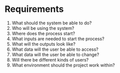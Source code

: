 # Requirements

1. What should the system be able to do?
2. Who will be using the system?
3. Where does the process start?
4. What inputs are needed to start the process?
5. What will the outputs look like?
6. What data will the user be able to access?
7. What data will the user be able to change?
8. Will there be different kinds of users?
9. What environment should the project work within?

